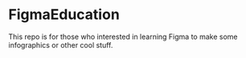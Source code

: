 # FigmaEducation
This repo is for those who interested in learning Figma to make some infographics or other cool stuff.
